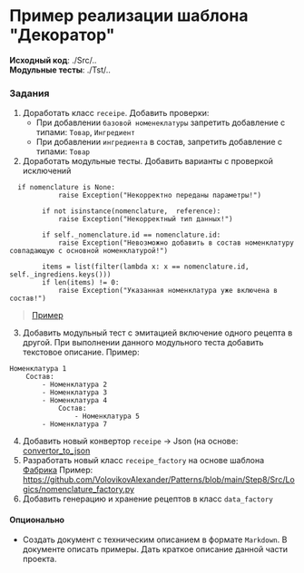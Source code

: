 # Пример реализации шаблона "Декоратор"

**Исходный код**: ./Src/.. <br>
**Модульные тесты**: ./Tst/..

### Задания
1. Доработать класс `receipe`. Добавить проверки:
	- При добавлении `базовой номенеклатуры` запретить добавление с типами:  `Товар`, `Ингредиент`
	- При добавлении `ингредиента` в состав, запретить добавление с типами: `Товар`
2. Доработать модульные тесты. Добавить варианты с проверкой исключений
```
  if nomenclature is None:
            raise Exception("Некорректно переданы параметры!")
        
        if not isinstance(nomenclature,  reference):
            raise Exception("Некорректный тип данных!")
        
        if self._nomenclature.id == nomenclature.id:
            raise Exception("Невозможно добавить в состав номенклатуру совпадающую с основной номенклатурой!")
        
        items = list(filter(lambda x: x == nomenclature.id, self._ingrediens.keys()))
        if len(items) != 0:
            raise Exception("Указанная номенклатура уже включена в состав!") 
```
> [Пример](https://github.com/VolovikovAlexander/Patterns/blob/main/Step7/Tst/convert_test.py#L37)
	
3. Добавить модульный тест с эмитацией включение одного рецепта в другой. При выполнении данного модульного теста добавить
текстовое описание. Пример:
```
Номенклатура 1
	Состав:
		- Номенклатура 2
		- Номенклатура 3
		- Номенклатура 4
			Состав:
				- Номенклатура 5
		- Номенклатура 7		
```
4. Добавить новый конвертор `receipe` -> Json (на основе: [convertor_to_json](https://github.com/VolovikovAlexander/Patterns/blob/main/Step8/Src/Logics/convertor_to_json.py)
5. Разработать новый класс `receipe_factory` на основе шаблона [Фабрика](https://github.com/VolovikovAlexander/Patterns/blob/main/Step6/readme.md)
Пример: https://github.com/VolovikovAlexander/Patterns/blob/main/Step8/Src/Logics/nomenclature_factory.py
6. Добавить генерацию и хранение рецептов в класс `data_factory`
 

#### Опционально
- Создать документ с техническим описанием в формате `Markdown`. 
В документе описать примеры. Дать краткое описание данной части проекта. 





